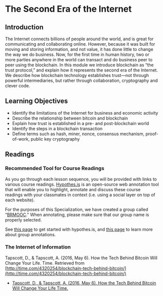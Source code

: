 # The Second Era of the Internet
## Introduction
The Internet connects billions of people around the world, and is great for communicating and collaborating online. However, because it was built for moving and storing information, and not value, it has done little to change the way we do business. Now, for the first time in human history, two or more parties anywhere in the world can transact and do business peer to peer using the blockchain. In this module we introduce blockchain as “the trust protocol,” and explain how it represents the second era of the Internet. We describe how blockchain technology establishes trust—not through powerful intermediaries, but rather through collaboration, cryptography and clever code.

## Learning Objectives
* Identify the limitations of the Internet for business and economic activity
* Describe the relationship between bitcoin and blockchain
* Explain how trust is established in a pre- and post-blockchain world
* Identify the steps in a blockchain transaction
* Define terms such as hash, miner, nonce, consensus mechanism, proof-of-work, public key cryptography

## Readings
### Recommended Tool for Course Readings
As you go through each lesson sequence, you will be provided with links to various course readings. [Hypothes.is](https://hypothes.is/) is an open-source web annotation tool that will enable you to highlight, annotate and discuss these course readings with your classmates in context (i.e. using a social layer on top of each website).

For the purposes of this Specialization, we have created a group called “[BRMOOC](https://hypothes.is/groups/xR76zqDE/brmooc).” When annotating, please make sure that our group name is properly selected.

See [this page](https://web.hypothes.is/help/quick-start-guide/) to get started with hypothes.is, and [this page](https://web.hypothes.is/help/annotating-with-groups/) to learn more about group annotations.

### The Internet of Information
Tapscott, D., & Tapscott, A. (2016, May 6). How the Tech Behind Bitcoin Will Change Your Life. Time. Retrieved from [http://time.com/4320254/blockchain-tech-behind-bitcoin/](http://time.com/4320254/blockchain-tech-behind-bitcoin/)
* [Tapscott, D., & Tapscott, A. (2016, May 6). How the Tech Behind Bitcoin Will Change Your Life Time.](./files/Tapscott_&_Tapscott_2016_How_the_Tech_Behind_Bitcoin_Will_Change_Your_Life_Time.pdf)
